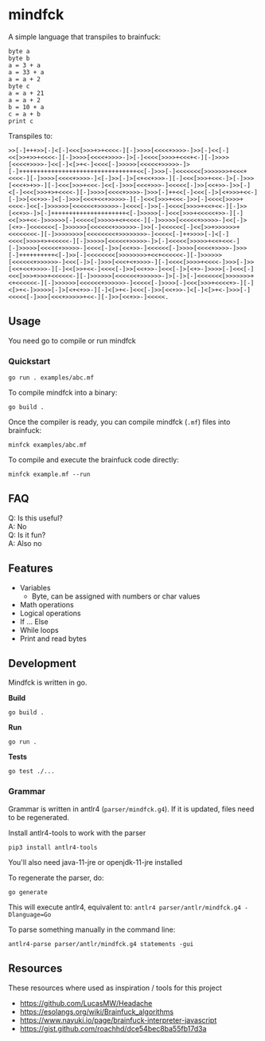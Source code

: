 # mindfck

A simple language that transpiles to brainfuck:

```
byte a
byte b
a = 3 + a
a = 33 + a
a = a + 2
byte c
a = a + 21
a = a + 2
b = 10 + a
c = a + b
print c
```

Transpiles to:

```brainfuck
>>[-]+++>>[-]<[-]<<<[>>>+>+<<<<-][-]>>>>[<<<<+>>>>-]>>[-]<<[-]<<[>>+>>+<<<<-][-]>>>>[<<<<+>>>>-]>[-]<<<<[>>>>+<<<+<-][-]>>>>[<<<<+>>>>-]<<[-]<[>+<-]<<<<[-]>>>>>[<<<<<+>>>>>-]>[-]+++++++++++++++++++++++++++++++++<<[-]>>>[-]<<<<<<<[>>>>>>>+<<<+<<<<-][-]>>>>[<<<<+>>>>-]<[-]>>[-]>[<+<<+>>>-][-]<<<[>>>+<<<-]>[-]>>>[<<<+>+>>-][-]<<<[>>>+<<<-]<<[-]>>>[<<<+>>>-]<<<<<[-]>>[<<+>>-]>>[-]<[-]<<<[>>>+>+<<<<-][-]>>>>[<<<<+>>>>-]>>>[-]++<<[-]<<<[-]>[<+>>>+<<-][-]>>[<<+>>-]<[-]>>>[<<<+<<+>>>>>-][-]<<<[>>>+<<<-]>>[-]<<<<[>>>>+<<<<-]<<[-]>>>>>>[<<<<<<+>>>>>>-]<<<<[-]>>[-]<<<<[>>>>+<<+<<-][-]>>[<<+>>-]>[-]+++++++++++++++++++++<[-]>>>>>[-]<<<[>>>+<<<<<+>>-][-]<<[>>+<<-]>>>>>>[-]<<<<<[>>>>>+<+<<<<-][-]>>>>>[<<<<<+>>>>>-]<<[-]>[<+>-]<<<<<<<[-]>>>>>>[<<<<<<+>>>>>>-]>>[-]<<<<<<[-]<<[>>+>>>>>>+<<<<<<<<-][-]>>>>>>>>[<<<<<<<<+>>>>>>>>-]<<<<<[-]++>>>>[-]<[-]<<<<[>>>>+>+<<<<<-][-]>>>>>[<<<<<+>>>>>-]>[-]<<<<<[>>>>>+<<+<<<-][-]>>>>>[<<<<<+>>>>>-]<<<<[-]>>[<<+>>-]<<<<<<[-]>>>>[<<<<+>>>>-]>>>[-]++++++++++<[-]>>[-]<<<<<<<<[>>>>>>>>+<<+<<<<<<-][-]>>>>>>[<<<<<<+>>>>>>-]<<<[-]>[-]>>>[<<<+<+>>>>-][-]<<<<[>>>>+<<<<-]>>>[-]>>[<<+<<+>>>>-][-]<<[>>+<<-]<<<<[-]>>[<<+>>-]<<<[-]>[<+>-]>>>>[-]<<<[-]<<<[>>>+>>>+<<<<<<-][-]>>>>>>[<<<<<<+>>>>>>-]>[-]>[-]<<<<<<<[>>>>>>>+<+<<<<<<-][-]>>>>>>[<<<<<<+>>>>>>-]<<<<<[-]>>>>[-]<<<[>>>+<<<<+>-][-]<[>+<-]>>>>>[-]>[<+<+>>-][-]<[>+<-]<<<[-]>>[<<+>>-]<[-]<[>+<-]>>>[-]<<<<<[-]>>>[<<<+>>>>>+<<-][-]>>[<<+>>-]<<<<<.
```

## Usage

You need go to compile or run mindfck

### Quickstart

```
go run . examples/abc.mf
```

To compile mindfck into a binary:

```
go build .
```

Once the compiler is ready, you can compile mindfck (`.mf`) files into brainfuck:

```
minfck examples/abc.mf
```

To compile and execute the brainfuck code directly:

```
minfck example.mf --run
```

## FAQ

Q: Is this useful?  
A: No  
Q: Is it fun?  
A: Also no

## Features

-   Variables
    -   Byte, can be assigned with numbers or char values
-   Math operations
-   Logical operations
-   If ... Else
-   While loops
-   Print and read bytes

## Development

Mindfck is written in go.

**Build**

```
go build .
```

**Run**

```
go run .
```

**Tests**

```
go test ./...
```

### Grammar

Grammar is written in antlr4 (`parser/mindfck.g4`). If it is updated, files need to be regenerated.

Install antlr4-tools to work with the parser

```
pip3 install antlr4-tools
```

You'll also need java-11-jre or openjdk-11-jre installed

To regenerate the parser, do:

```
go generate
```

This will execute antlr4, equivalent to: `antlr4 parser/antlr/mindfck.g4 -Dlanguage=Go`

To parse something manually in the command line:

```
antlr4-parse parser/antlr/mindfck.g4 statements -gui
```

## Resources

These resources where used as inspiration / tools for this project

-   https://github.com/LucasMW/Headache
-   https://esolangs.org/wiki/Brainfuck_algorithms
-   https://www.nayuki.io/page/brainfuck-interpreter-javascript
-   https://gist.github.com/roachhd/dce54bec8ba55fb17d3a
